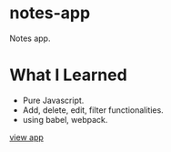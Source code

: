 # notes-app

Notes app.

# What I Learned

- Pure Javascript.
- Add, delete, edit, filter functionalities.
- using babel, webpack.

<a href="./public">view app</a>